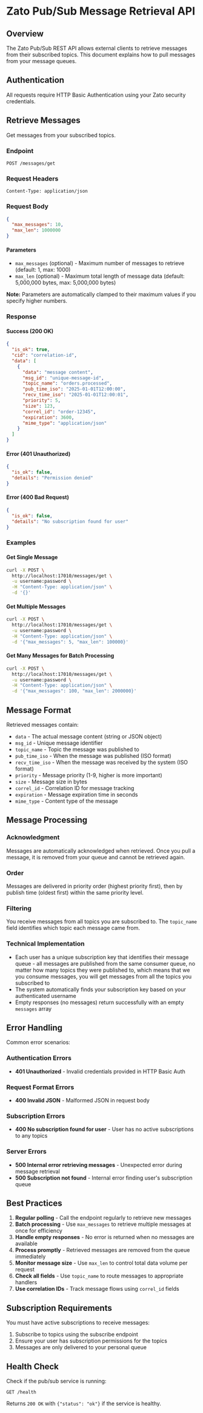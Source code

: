 # Zato Pub/Sub Message Retrieval API

## Overview

The Zato Pub/Sub REST API allows external clients to retrieve messages from their subscribed topics. This document explains how to pull messages from your message queues.

## Authentication

All requests require HTTP Basic Authentication using your Zato security credentials.

## Retrieve Messages

Get messages from your subscribed topics.

### Endpoint
```
POST /messages/get
```

### Request Headers
```
Content-Type: application/json
```

### Request Body
```json
{
  "max_messages": 10,
  "max_len": 1000000
}
```

#### Parameters
- `max_messages` (optional) - Maximum number of messages to retrieve (default: 1, max: 1000)
- `max_len` (optional) - Maximum total length of message data (default: 5,000,000 bytes, max: 5,000,000 bytes)

**Note:** Parameters are automatically clamped to their maximum values if you specify higher numbers.

### Response

#### Success (200 OK)
```json
{
  "is_ok": true,
  "cid": "correlation-id",
  "data": [
    {
      "data": "message content",
      "msg_id": "unique-message-id",
      "topic_name": "orders.processed",
      "pub_time_iso": "2025-01-01T12:00:00",
      "recv_time_iso": "2025-01-01T12:00:01",
      "priority": 5,
      "size": 123,
      "correl_id": "order-12345",
      "expiration": 3600,
      "mime_type": "application/json"
    }
  ]
}
```

#### Error (401 Unauthorized)
```json
{
  "is_ok": false,
  "details": "Permission denied"
}
```

#### Error (400 Bad Request)
```json
{
  "is_ok": false,
  "details": "No subscription found for user"
}
```

### Examples

#### Get Single Message
```bash
curl -X POST \
  http://localhost:17010/messages/get \
  -u username:password \
  -H "Content-Type: application/json" \
  -d '{}'
```

#### Get Multiple Messages
```bash
curl -X POST \
  http://localhost:17010/messages/get \
  -u username:password \
  -H "Content-Type: application/json" \
  -d '{"max_messages": 5, "max_len": 100000}'
```

#### Get Many Messages for Batch Processing
```bash
curl -X POST \
  http://localhost:17010/messages/get \
  -u username:password \
  -H "Content-Type: application/json" \
  -d '{"max_messages": 100, "max_len": 2000000}'
```

## Message Format

Retrieved messages contain:
- `data` - The actual message content (string or JSON object)
- `msg_id` - Unique message identifier
- `topic_name` - Topic the message was published to
- `pub_time_iso` - When the message was published (ISO format)
- `recv_time_iso` - When the message was received by the system (ISO format)
- `priority` - Message priority (1-9, higher is more important)
- `size` - Message size in bytes
- `correl_id` - Correlation ID for message tracking
- `expiration` - Message expiration time in seconds
- `mime_type` - Content type of the message

## Message Processing

### Acknowledgment
Messages are automatically acknowledged when retrieved. Once you pull a message, it is removed from your queue and cannot be retrieved again.

### Order
Messages are delivered in priority order (highest priority first), then by publish time (oldest first) within the same priority level.

### Filtering
You receive messages from all topics you are subscribed to. The `topic_name` field identifies which topic each message came from.

### Technical Implementation
- Each user has a unique subscription key that identifies their message queue - all messages are published from the same consumer queue, no matter how many topics they were published to,
  which means that we you consume messages, you will get messages from all the topics you subscribed to
- The system automatically finds your subscription key based on your authenticated username
- Empty responses (no messages) return successfully with an empty `messages` array

## Error Handling

Common error scenarios:

### Authentication Errors
- **401 Unauthorized** - Invalid credentials provided in HTTP Basic Auth

### Request Format Errors
- **400 Invalid JSON** - Malformed JSON in request body

### Subscription Errors
- **400 No subscription found for user** - User has no active subscriptions to any topics

### Server Errors
- **500 Internal error retrieving messages** - Unexpected error during message retrieval
- **500 Subscription not found** - Internal error finding user's subscription queue

## Best Practices

1. **Regular polling** - Call the endpoint regularly to retrieve new messages
2. **Batch processing** - Use `max_messages` to retrieve multiple messages at once for efficiency
3. **Handle empty responses** - No error is returned when no messages are available
4. **Process promptly** - Retrieved messages are removed from the queue immediately
5. **Monitor message size** - Use `max_len` to control total data volume per request
6. **Check all fields** - Use `topic_name` to route messages to appropriate handlers
7. **Use correlation IDs** - Track message flows using `correl_id` fields

## Subscription Requirements

You must have active subscriptions to receive messages:
1. Subscribe to topics using the subscribe endpoint
2. Ensure your user has subscription permissions for the topics
3. Messages are only delivered to your personal queue

## Health Check

Check if the pub/sub service is running:

```
GET /health
```

Returns `200 OK` with `{"status": "ok"}` if the service is healthy.
